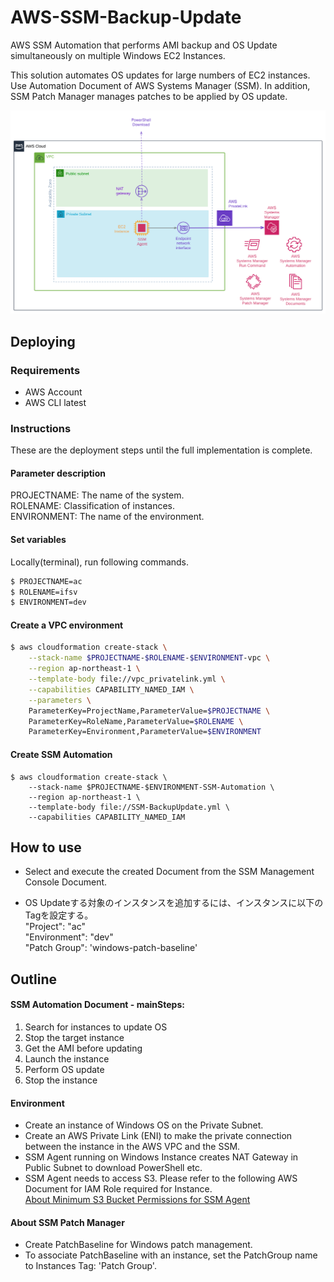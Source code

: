 # AWS-SSM-Backup-Update
AWS SSM Automation that performs AMI backup and OS Update simultaneously on multiple Windows EC2 Instances.

This solution automates OS updates for large numbers of EC2 instances.
Use Automation Document of AWS Systems Manager (SSM).
In addition, SSM Patch Manager manages patches to be applied by OS update.

![](./images/ssm-automation.svg)

## Deploying

### Requirements
- AWS Account  
- AWS CLI latest  

### Instructions

These are the deployment steps until the full implementation is complete.  

#### Parameter description

PROJECTNAME: The name of the system.  
ROLENAME: Classification of instances.  
ENVIRONMENT: The name of the environment.  

#### Set variables

Locally(terminal), run following commands.  

```bash
$ PROJECTNAME=ac
$ ROLENAME=ifsv
$ ENVIRONMENT=dev
```

#### Create a VPC environment

```bash
$ aws cloudformation create-stack \
    --stack-name $PROJECTNAME-$ROLENAME-$ENVIRONMENT-vpc \
    --region ap-northeast-1 \
    --template-body file://vpc_privatelink.yml \
    --capabilities CAPABILITY_NAMED_IAM \
    --parameters \
    ParameterKey=ProjectName,ParameterValue=$PROJECTNAME \
    ParameterKey=RoleName,ParameterValue=$ROLENAME \
    ParameterKey=Environment,ParameterValue=$ENVIRONMENT
```

#### Create SSM Automation  

```
$ aws cloudformation create-stack \
    --stack-name $PROJECTNAME-$ENVIRONMENT-SSM-Automation \
    --region ap-northeast-1 \
    --template-body file://SSM-BackupUpdate.yml \
    --capabilities CAPABILITY_NAMED_IAM
```

## How to use  
- Select and execute the created Document from the SSM Management Console Document.

- OS Updateする対象のインスタンスを追加するには、インスタンスに以下のTagを設定する。  
"Project": "ac"  
"Environment": "dev"  
"Patch Group": 'windows-patch-baseline'  

## Outline

#### SSM Automation Document - mainSteps:    
1. Search for instances to update OS  
1. Stop the target instance  
1. Get the AMI before updating  
1. Launch the instance  
1. Perform OS update  
1. Stop the instance  

#### Environment
- Create an instance of Windows OS on the Private Subnet.  
- Create an AWS Private Link (ENI) to make the private connection between the instance in the AWS VPC and the SSM.  
- SSM Agent running on Windows Instance creates NAT Gateway in Public Subnet to download   PowerShell etc.  
- SSM Agent needs to access S3. Please refer to the following AWS Document for IAM Role   required for Instance.  
[About Minimum S3 Bucket Permissions for SSM Agent](https://docs.aws.amazon.com/systems-manager/latest/userguide/ssm-agent-minimum-s3-permissions.html)  

#### About SSM Patch Manager
- Create PatchBaseline for Windows patch management.  
- To associate PatchBaseline with an instance, set the PatchGroup name to Instances Tag: 'Patch Group'.  
